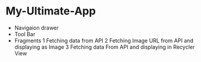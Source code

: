 # My-Ultimate-App


* Navigaion drawer
* Tool Bar
* Fragments
1 Fetching data from API
2 Fetching Image URL from API and displaying as Image 
3 Fetching data From API and displaying in Recycler View

